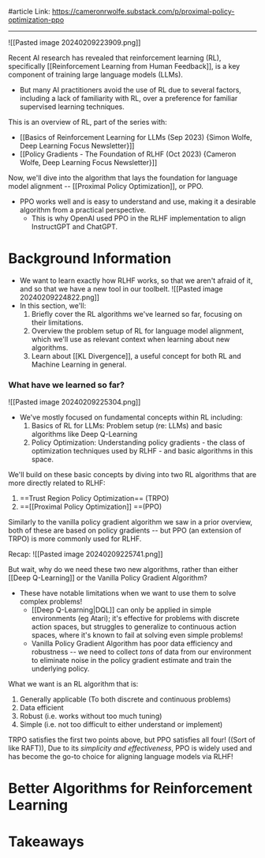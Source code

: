 #article 
Link: https://cameronrwolfe.substack.com/p/proximal-policy-optimization-ppo

------

![[Pasted image 20240209223909.png]]

Recent AI research has revealed that reinforcement learning (RL), specifically [[Reinforcement Learning from Human Feedback]], is a key component of training large language models (LLMs).
- But many AI practitioners avoid the use of RL due to several factors, including a lack of familiarity with RL, over a preference for familiar supervised learning techniques.

This is an overview of RL, part of the series with:
- [[Basics of Reinforcement Learning for LLMs (Sep 2023) {Simon Wolfe, Deep Learning Focus Newsletter}]]
- [[Policy Gradients - The Foundation of RLHF (Oct 2023) {Cameron Wolfe, Deep Learning Focus Newsletter}]]

Now, we'll dive into the algorithm that lays the foundation for language model alignment -- [[Proximal Policy Optimization]], or PPO.
- PPO works well and is easy to understand and use, making it a desirable algorithm from a practical perspective.
	- This is why OpenAI used PPO in the RLHF implementation to align InstructGPT and ChatGPT.


# Background Information
- We want to learn exactly how RLHF works, so that we aren't afraid of it, and so that we have a new tool in our toolbelt.
![[Pasted image 20240209224822.png]]
- In this section, we'll:
	1. Briefly cover the RL algorithms we've learned so far, focusing on their limitations.
	2. Overview the problem setup of RL for language model alignment, which we'll use as relevant context when learning about new algorithms.
	3. Learn about [[KL Divergence]], a useful concept for both RL and Machine Learning in general.

### What have we learned so far?
![[Pasted image 20240209225304.png]]
- We've mostly focused on fundamental concepts within RL including:
	1. Basics of RL for LLMs: Problem setup (re: LLMs) and basic algorithms like Deep Q-Learning
	2. Policy Optimization: Understanding policy gradients - the class of optimization techniques used by RLHF - and basic algorithms in this space.

We'll build on these basic concepts by diving into two RL algorithms that are more directly related to RLHF:
1. ==Trust Region Policy Optimization== (TRPO)
2. ==[[Proximal Policy Optimization]] ==(PPO)

Similarly to the vanilla policy gradient algorithm we saw in a prior overview, both of these are based on policy gradients -- but PPO (an extension of TRPO) is more commonly used for RLHF.

Recap:
![[Pasted image 20240209225741.png]]

But wait, why do we need these two new algorithms, rather than either [[Deep Q-Learning]] or the Vanilla Policy Gradient Algorithm?
- These have notable limitations when we want to use them to solve complex problems!
	- [[Deep Q-Learning|DQL]] can only be applied in simple environments (eg Atari); it's effective for problems with discrete action spaces, but struggles to generalize to continuous action spaces, where it's known to fail at solving even simple problems!
	- Vanilla Policy Gradient Algorithm has poor data efficiency and robustness -- we need to collect *tons* of data from our environment to eliminate noise in the policy gradient estimate and train the underlying policy.

What we want is an RL algorithm that is:
1. Generally applicable (To both discrete and continuous problems)
2. Data efficient
3. Robust (i.e. works without too much tuning)
4. Simple (i.e. not too difficult to either understand or implement)

TRPO satisfies the first two points above, but PPO satisfies all four! ((Sort of like RAFT)), Due to its *simplicity and effectiveness*, PPO is widely used and has become the go-to choice for aligning language models via RLHF!

# Better Algorithms for Reinforcement Learning



# Takeaways


































